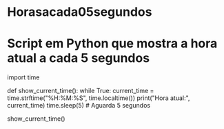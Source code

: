 # Horasacada05segundos
# Script em Python que mostra a hora atual a cada 5 segundos

import time

def show_current_time():
    while True:
        current_time = time.strftime("%H:%M:%S", time.localtime())
        print("Hora atual:", current_time)
        time.sleep(5)  # Aguarda 5 segundos

show_current_time()
